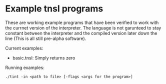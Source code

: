 # Example tnsl programs

These are working example programs that have been verified to work with the currnet version of the interpreter.  The language is not garunteed to stay constant between the interpreter and the compiled version later down the line (This is all still pre-alpha software).

Current examples:
- basic.tnsl: Simply returns zero

Running examples:

    ./tint -in <path to file> [-flags <args for the program>]